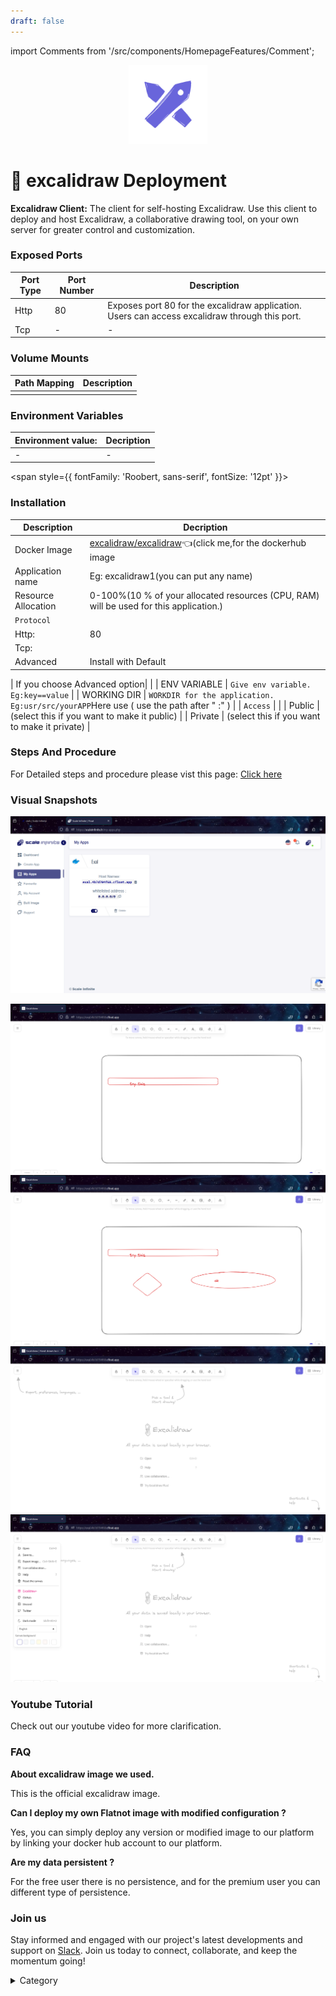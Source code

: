 ```yaml
---
draft: false
---
```

import Comments from '/src/components/HomepageFeatures/Comment';

<p align="center">
  <img src="/img/kkj.png" alt="Alt Text" width="25%"/>
</p>
<span style={{ fontFamily: 'Roobert, sans-serif', fontSize: '12pt' }}>

# 📜 excalidraw Deployment

**Excalidraw Client:** The client for self-hosting Excalidraw. Use this client to deploy and host Excalidraw, a collaborative drawing tool, on your own server for greater control and customization.


### Exposed Ports

| Port Type | Port Number | Description |
| --------- | ----------- | ----------- |
| Http      | 80        | Exposes port 80 for the excalidraw application. Users can access excalidraw through this port. |
| Tcp       | -           | -             |

### Volume Mounts

| Path Mapping | Description |
| ------------ | ----------- |
|  |  |

### Environment Variables

|   **Environment value:**          | Decription                                                                                                               | 
| --------------------- | ------                                                                                                                   | 
|-       |  -                              |


</span>


<span style={{ fontFamily: 'Roobert, sans-serif', fontSize: '12pt' }}>

### Installation

|  Description          | Decription                                                                                                               | 
| --------------------- | ------                                                                                                                   | 
| Docker Image          |  [excalidraw/excalidraw](https://hub.docker.com/r/excalidraw/excalidraw)👈(click me,for the dockerhub image                                   |
| Application name      |  Eg: excalidraw1(you can put any name)                                                                                        | 
| Resource Allocation   |  0-100%(10 % of your allocated resources (CPU, RAM) will be used for this application.)                                  | 
| `Protocol`            |                                                                                                                          | 
|  Http:                | 80                                                                                                                    |
|  Tcp:                 |                                                                                                                          | 
|    Advanced           |    Install with Default                                                                                                  |


| If you choose Advanced option|                                                                                                                   | 
| ENV VARIABLE          | ```Give env variable.``` ```Eg:key==value```                                                                             | 
| WORKING DIR           | ```WORKDIR for the application.``` ```Eg:usr/src/yourAPP```Here use ( use the path after   " :"  )                      |
| `Access`              |                                                                                                                          | 
| Public                |    (select this if you want to make it public)                                                                           |
| Private               |  (select this if you want to make it private)                                                                            |

### Steps And Procedure

For Detailed steps and procedure please vist this page: [Click here](https://techscaleinfinite.github.io/introduction/cloud-float/Steps%20and%20procedure)



### Visual Snapshots


![Alt Text](/img/44v.png)

![Alt Text](/img/4ee.png)
![Alt Text](/img/4gg4.png)
![Alt Text](/img/4rr.png)
![Alt Text](/img/4rrrr.png)



### Youtube Tutorial&#x20;

Check out our youtube video for more clarification.



### FAQ

**About  excalidraw image we used.**

This is the official excalidraw image.

**Can I deploy my own Flatnot image with modified configuration ?**

Yes, you can simply deploy any version or modified image to our platform by linking your docker hub account to our platform.

**Are my data persistent ?**

For the free user there is no persistence, and for the premium user you can different type of persistence.

### Join us

Stay informed and engaged with our project's latest developments and support on [Slack](https://app.slack.com/client/T04QS32JX6E/C04QKEWE146). Join us today to connect, collaborate, and keep the momentum going!&#x20;

<details>

<summary>Category</summary>

Kubernetes, cloud computing, DevOps, cloud services, hosting platform, container orchestration, cloud infrastructure, cloud deployment, cloud management, cloud technology, cloud solutions, excalidraw

</details>

</span>

<Comments />